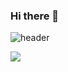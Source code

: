 ### Hi there 👋
![header](https://capsule-render.vercel.app/api?type=soft&color=auto&height=150&section=header&text=sik-yong%20github&fontSize=90)

 <img src="https://img.shields.io/badge/springboot-#6DB33F?style=flat&logo=springboot&logoColor=white"/>

<!--
**sik-yong/sik-yong** is a ✨ _special_ ✨ repository because its `README.md` (this file) appears on your GitHub profile.

Here are some ideas to get you started:

- 🔭 I’m currently working on ...
- 🌱 I’m currently learning ...
- 👯 I’m looking to collaborate on ...
- 🤔 I’m looking for help with ...
- 💬 Ask me about ...
- 📫 How to reach me: ...
- 😄 Pronouns: ...
- ⚡ Fun fact: ...
-->
